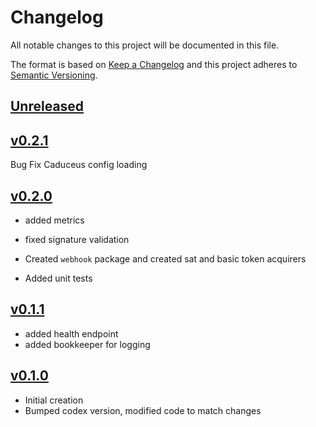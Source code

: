 # Changelog
All notable changes to this project will be documented in this file.

The format is based on [Keep a Changelog](http://keepachangelog.com/en/1.0.0/)
and this project adheres to [Semantic Versioning](http://semver.org/spec/v2.0.0.html).

## [Unreleased]

## [v0.2.1]
Bug Fix Caduceus config loading




## [v0.2.0]
- added metrics
- fixed signature validation
- Created `webhook` package and created sat and basic token acquirers

- Added unit tests

## [v0.1.1]
- added health endpoint
- added bookkeeper for logging

## [v0.1.0]
- Initial creation
- Bumped codex version, modified code to match changes

[Unreleased]: https://github.com/Comcast/codex-svalinn/compare/v0.2.1...HEAD
[v0.2.1]: https://github.com/Comcast/codex-svalinn/compare/v0.2.0...v0.2.1
[v0.2.0]: https://github.com/Comcast/codex-svalinn/compare/v0.1.1...v0.2.0
[v0.1.1]: https://github.com/Comcast/codex-svalinn/compare/v0.1.0...v0.1.1
[v0.1.0]: https://github.com/Comcast/codex-svalinn/compare/0.0.0...v0.1.0
